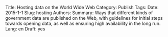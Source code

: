 Title: Hosting data on the World Wide Web
Category: Publish
Tags:
Date: 2015-1-1
Slug: hosting
Authors:
Summary: Ways that different kinds of government data are published on the Web, with guidelines for initial steps towards opening data, as well as ensuring high availability in the long run.
Lang: en
Draft: yes
